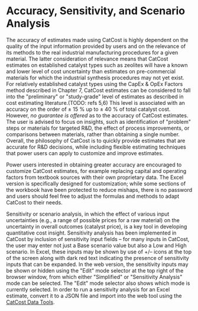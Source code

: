 # Accuracy, Sensitivity, and Scenario Analysis

The accuracy of estimates made using CatCost is highly dependent on the quality of the input information provided by users and on the relevance of its methods to the real industrial manufacturing procedures for a given material. The latter consideration of relevance means that CatCost estimates on established catalyst types such as zeolites will have a known and lower level of cost uncertainty than estimates on pre-commercial materials for which the industrial synthesis procedures may not yet exist. For relatively established catalyst types using the CapEx &amp; OpEx Factors method described in Chapter 7, CatCost estimates can be considered to fall into the &quot;preliminary&quot; or &quot;study-grade&quot; level of estimates as described in cost estimating literature.(TODO: refs 5,6) This level is associated with an accuracy on the order of ± 15 % up to ± 40 % of total catalyst cost. However, *no guarantee is offered* as to the accuracy of CatCost estimates. The user is advised to focus on insights, such as identification of &quot;problem&quot; steps or materials for targeted R&amp;D, the effect of process improvements, or comparisons between materials, rather than obtaining a single number. Overall, the philosophy of CatCost is to quickly provide estimates that are accurate for R&amp;D decisions, while including flexible estimating techniques that power users can apply to customize and improve estimates.

Power users interested in obtaining greater accuracy are encouraged to customize CatCost estimates, for example replacing capital and operating factors from textbook sources with their own proprietary data. The Excel version is specifically designed for customization; while some sections of the workbook have been protected to reduce mishaps, there is no password and users should feel free to adjust the formulas and methods to adapt CatCost to their needs.

Sensitivity or scenario analysis, in which the effect of various input uncertainties (e.g., a range of possible prices for a raw material) on the uncertainty in overall outcomes (catalyst price), is a key tool in developing quantitative cost insight. Sensitivity analysis has been implemented in CatCost by inclusion of sensitivity input fields – for many inputs in CatCost, the user may enter not just a Base scenario value but also a Low and High scenario. In Excel, these inputs may be shown by use of +/– icons at the top of the screen along with dark red text indicating the presence of sensitivity inputs that can be expanded. In the web version, the sensitivity inputs may be shown or hidden using the &quot;Edit&quot; mode selector at the top right of the browser window, from which either &quot;Simplified&quot; or &quot;Sensitivity Analysis&quot; mode can be selected. The &quot;Edit&quot; mode selector also shows which mode is currently selected. In order to run a sensitivity analysis for an Excel estimate, convert it to a JSON file and import into the web tool using the [CatCost Data Tools](https://github.com/NREL/catcost-data-tools/releases/latest).
